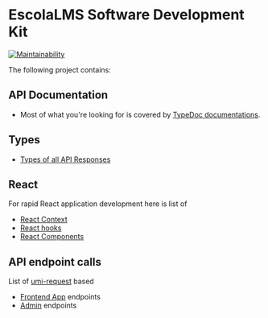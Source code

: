 # EscolaLMS Software Development Kit

[![Maintainability](https://api.codeclimate.com/v1/badges/55841ab42538f51a42d2/maintainability)](https://codeclimate.com/github/EscolaLMS/sdk/maintainability)

The following project contains:

## API Documentation

- Most of what you're looking for is covered by [TypeDoc documentations](https://escolalms.github.io/sdk/).

## Types

- [Types of all API Responses](https://github.com/EscolaLMS/sdk/blob/main/src/types/api.ts)

## React

For rapid React application development here is list of

- [React Context](https://github.com/EscolaLMS/sdk/blob/main/src/react/context/index.tsx)
- [React hooks](https://github.com/EscolaLMS/sdk/tree/main/src/react/hooks)
- [React Components](https://github.com/EscolaLMS/sdk/tree/main/src/react/components)

## API endpoint calls

List of [umi-request](https://github.com/umijs/umi-request) based

- [Frontend App](https://github.com/EscolaLMS/sdk/tree/main/src/services) endpoints
- [Admin](https://github.com/EscolaLMS/sdk/tree/main/src/types) endpoints
